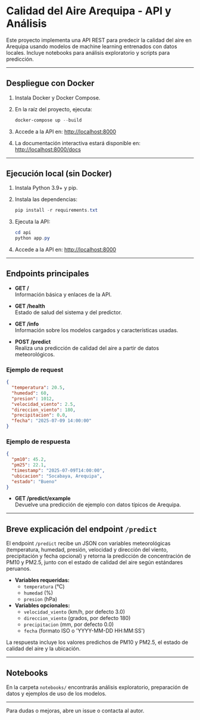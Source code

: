 # Calidad del Aire Arequipa - API y Análisis

Este proyecto implementa una API REST para predecir la calidad del aire en Arequipa usando modelos de machine learning entrenados con datos locales. Incluye notebooks para análisis exploratorio y scripts para predicción.

---

## Despliegue con Docker

1. Instala Docker y Docker Compose.
2. En la raíz del proyecto, ejecuta:

    ```powershell
    docker-compose up --build
    ```

3. Accede a la API en: [http://localhost:8000](http://localhost:8000)
4. La documentación interactiva estará disponible en: [http://localhost:8000/docs](http://localhost:8000/docs)

---

## Ejecución local (sin Docker)

1. Instala Python 3.9+ y pip.
2. Instala las dependencias:

    ```powershell
    pip install -r requirements.txt
    ```

3. Ejecuta la API:

    ```powershell
    cd api
    python app.py
    ```

4. Accede a la API en: [http://localhost:8000](http://localhost:8000)

---

## Endpoints principales

- **GET /**  
  Información básica y enlaces de la API.

- **GET /health**  
  Estado de salud del sistema y del predictor.

- **GET /info**  
  Información sobre los modelos cargados y características usadas.

- **POST /predict**  
  Realiza una predicción de calidad del aire a partir de datos meteorológicos.

### Ejemplo de request

```json
{
  "temperatura": 20.5,
  "humedad": 60,
  "presion": 1012,
  "velocidad_viento": 2.5,
  "direccion_viento": 180,
  "precipitacion": 0.0,
  "fecha": "2025-07-09 14:00:00"
}
```

### Ejemplo de respuesta

```json
{
  "pm10": 45.2,
  "pm25": 22.1,
  "timestamp": "2025-07-09T14:00:00",
  "ubicacion": "Socabaya, Arequipa",
  "estado": "Bueno"
}
```

- **GET /predict/example**  
  Devuelve una predicción de ejemplo con datos típicos de Arequipa.

---

## Breve explicación del endpoint `/predict`

El endpoint `/predict` recibe un JSON con variables meteorológicas (temperatura, humedad, presión, velocidad y dirección del viento, precipitación y fecha opcional) y retorna la predicción de concentración de PM10 y PM2.5, junto con el estado de calidad del aire según estándares peruanos.

- **Variables requeridas:**
  - `temperatura` (°C)
  - `humedad` (%)
  - `presion` (hPa)
- **Variables opcionales:**
  - `velocidad_viento` (km/h, por defecto 3.0)
  - `direccion_viento` (grados, por defecto 180)
  - `precipitacion` (mm, por defecto 0.0)
  - `fecha` (formato ISO o 'YYYY-MM-DD HH:MM:SS')

La respuesta incluye los valores predichos de PM10 y PM2.5, el estado de calidad del aire y la ubicación.

---

## Notebooks

En la carpeta `notebooks/` encontrarás análisis exploratorio, preparación de datos y ejemplos de uso de los modelos.

---

Para dudas o mejoras, abre un issue o contacta al autor.
